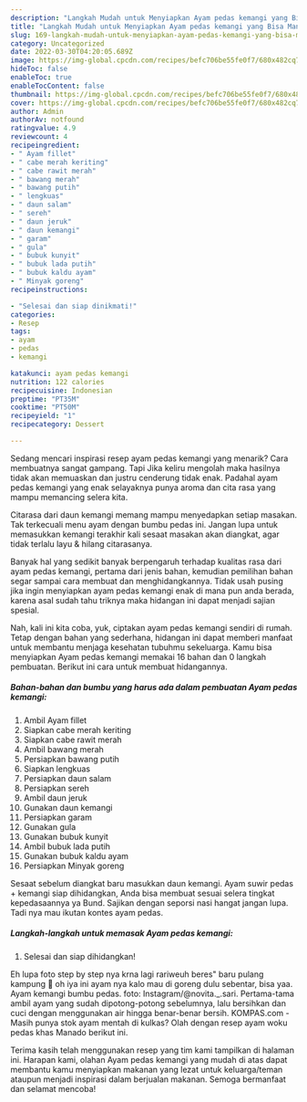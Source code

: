 ```yaml
---
description: "Langkah Mudah untuk Menyiapkan Ayam pedas kemangi yang Bisa Manjain Lidah"
title: "Langkah Mudah untuk Menyiapkan Ayam pedas kemangi yang Bisa Manjain Lidah"
slug: 169-langkah-mudah-untuk-menyiapkan-ayam-pedas-kemangi-yang-bisa-manjain-lidah
category: Uncategorized
date: 2022-03-30T04:20:05.689Z
image: https://img-global.cpcdn.com/recipes/befc706be55fe0f7/680x482cq70/ayam-pedas-kemangi-foto-resep-utama.jpg
hideToc: false
enableToc: true
enableTocContent: false
thumbnail: https://img-global.cpcdn.com/recipes/befc706be55fe0f7/680x482cq70/ayam-pedas-kemangi-foto-resep-utama.jpg
cover: https://img-global.cpcdn.com/recipes/befc706be55fe0f7/680x482cq70/ayam-pedas-kemangi-foto-resep-utama.jpg
author: Admin
authorAv: notfound
ratingvalue: 4.9
reviewcount: 4
recipeingredient:
- " Ayam fillet"
- " cabe merah keriting"
- " cabe rawit merah"
- " bawang merah"
- " bawang putih"
- " lengkuas"
- " daun salam"
- " sereh"
- " daun jeruk"
- " daun kemangi"
- " garam"
- " gula"
- " bubuk kunyit"
- " bubuk lada putih"
- " bubuk kaldu ayam"
- " Minyak goreng"
recipeinstructions:

- "Selesai dan siap dinikmati!"
categories:
- Resep
tags:
- ayam
- pedas
- kemangi

katakunci: ayam pedas kemangi 
nutrition: 122 calories
recipecuisine: Indonesian
preptime: "PT35M"
cooktime: "PT50M"
recipeyield: "1"
recipecategory: Dessert

---
```



Sedang mencari inspirasi resep ayam pedas kemangi yang menarik? Cara membuatnya sangat gampang. Tapi Jika keliru mengolah maka hasilnya tidak akan memuaskan dan justru cenderung tidak enak. Padahal ayam pedas kemangi yang enak selayaknya punya aroma dan cita rasa yang mampu memancing selera kita.


Citarasa dari daun kemangi memang mampu menyedapkan setiap masakan. Tak terkecuali menu ayam dengan bumbu pedas ini. Jangan lupa untuk memasukkan kemangi terakhir kali sesaat masakan akan diangkat, agar tidak terlalu layu &amp; hilang citarasanya.

Banyak hal yang sedikit banyak berpengaruh terhadap kualitas rasa dari ayam pedas kemangi, pertama dari jenis bahan, kemudian pemilihan bahan segar sampai cara membuat dan menghidangkannya. Tidak usah pusing jika ingin menyiapkan ayam pedas kemangi enak di mana pun anda berada, karena asal sudah tahu triknya maka hidangan ini dapat menjadi sajian spesial.


Nah, kali ini kita coba, yuk, ciptakan ayam pedas kemangi sendiri di rumah. Tetap dengan bahan yang sederhana, hidangan ini dapat memberi manfaat untuk membantu menjaga kesehatan tubuhmu sekeluarga. Kamu bisa menyiapkan Ayam pedas kemangi memakai 16 bahan dan 0 langkah pembuatan. Berikut ini cara untuk membuat hidangannya.

<!--inarticleads1-->

##### Bahan-bahan dan bumbu yang harus ada dalam pembuatan Ayam pedas kemangi:

1. Ambil  Ayam fillet
1. Siapkan  cabe merah keriting
1. Siapkan  cabe rawit merah
1. Ambil  bawang merah
1. Persiapkan  bawang putih
1. Siapkan  lengkuas
1. Persiapkan  daun salam
1. Persiapkan  sereh
1. Ambil  daun jeruk
1. Gunakan  daun kemangi
1. Persiapkan  garam
1. Gunakan  gula
1. Gunakan  bubuk kunyit
1. Ambil  bubuk lada putih
1. Gunakan  bubuk kaldu ayam
1. Persiapkan  Minyak goreng


Sesaat sebelum diangkat baru masukkan daun kemangi. Ayam suwir pedas + kemangi siap dihidangkan, Anda bisa membuat sesuai selera tingkat kepedasaannya ya Bund. Sajikan dengan seporsi nasi hangat jangan lupa. Tadi nya mau ikutan kontes ayam pedas. 

<!--inarticleads2-->

##### Langkah-langkah untuk memasak Ayam pedas kemangi:


1. Selesai dan siap dihidangkan!

Eh lupa foto step by step nya krna lagi rariweuh beres&#34; baru pulang kampung 🙈 oh iya ini ayam nya kalo mau di goreng dulu sebentar, bisa yaa. Ayam kemangi bumbu pedas. foto: Instagram/@novita._.sari. Pertama-tama ambil ayam yang sudah dipotong-potong sebelumnya, lalu bersihkan dan cuci dengan menggunakan air hingga benar-benar bersih. KOMPAS.com - Masih punya stok ayam mentah di kulkas? Olah dengan resep ayam woku pedas khas Manado berikut ini. 

Terima kasih telah menggunakan resep yang tim kami tampilkan di halaman ini. Harapan kami, olahan Ayam pedas kemangi yang mudah di atas dapat membantu kamu menyiapkan makanan yang lezat untuk keluarga/teman ataupun menjadi inspirasi dalam berjualan makanan. Semoga bermanfaat dan selamat mencoba!
